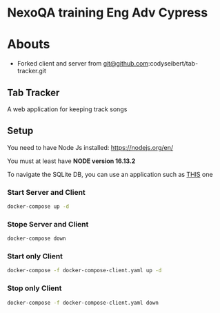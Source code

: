 # NexoQA training Eng Adv Cypress
# Abouts

- Forked client and server from git@github.com:codyseibert/tab-tracker.git

## Tab Tracker

A web application for keeping track songs

## Setup

You need to have Node Js installed: <https://nodejs.org/en/>

You must at least have **NODE version 16.13.2**

To navigate the SQLite DB, you can use an application such as [THIS](https://sqlitebrowser.org/dl/) one

### Start Server and Client

``` bash
docker-compose up -d
```

### Stope Server and Client

``` bash
docker-compose down
```

### Start only Client

``` bash
docker-compose -f docker-compose-client.yaml up -d 
```

### Stop only Client

``` bash
docker-compose -f docker-compose-client.yaml down
```
